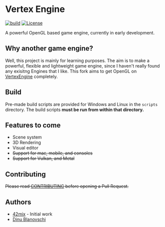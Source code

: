 # Vertex Engine

[![build](https://github.com/VertexEngine/VertexEngine/workflows/build/badge.svg)](#)
[![License](https://img.shields.io/github/license/42mix/VertexEngineGL?color=blue)](https://github.com/42mix/VertexEngineGL/blob/master/LICENSE)

A powerful OpenGL based game engine, currently in early development.

## Why another game engine?
Well, this project is mainly for learning purposes. The aim is to make a powerful, flexible and lightweight game engine, since I haven't really found any exisitng Engines that I like. This fork aims to get OpenGL on [VertexEngine](https://github.com/VertexEngine/VertexEngine/blob/master/.github/CONTRIBUTING.md) completely.

## Build
Pre-made build scripts are provided for Windows and Linux in the `scripts` directory. The build scripts **must be run from within that directory.**

## Features to come
* Scene system
* 3D Rendering
* Visual editor
* ~~Support for mac, mobile, and consoles~~
* ~~Support for Vulkan, and Metal~~

## Contributing
~~Please read [CONTRIBUTING](https://github.com/VertexEngine/VertexEngine/blob/master/.github/CONTRIBUTING.md) before opening a Pull Request.~~

## Authors
* [42mix](https://github.com/42mix) - Initial work
* [Dinu Blanovschi](https://github.com/dblanovschi)
